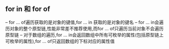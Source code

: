 ## for in 和 for of
– for … of遍历获取的是对象的键值,for … in 获取的是对象的键名
– for … in会遍历对象的整个原型链,性能非常差不推荐使用,而for … of只遍历当前对象不会遍历原型链
– 对于数组的遍历,for … in会返回数组中所有可枚举的属性(包括原型链上可枚举的属性),for … of只返回数组的下标对应的属性值